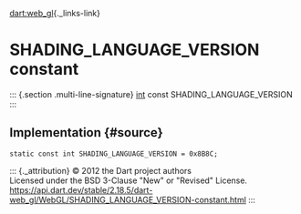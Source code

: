 [dart:web\_gl](../../dart-web_gl/dart-web_gl-library){._links-link}

SHADING\_LANGUAGE\_VERSION constant
===================================

::: {.section .multi-line-signature}
[int](../../dart-core/int-class) const SHADING\_LANGUAGE\_VERSION
:::

Implementation {#source}
--------------

``` {.language-dart data-language="dart"}
static const int SHADING_LANGUAGE_VERSION = 0x8B8C;
```

::: {._attribution}
© 2012 the Dart project authors\
Licensed under the BSD 3-Clause \"New\" or \"Revised\" License.\
<https://api.dart.dev/stable/2.18.5/dart-web_gl/WebGL/SHADING_LANGUAGE_VERSION-constant.html>
:::
